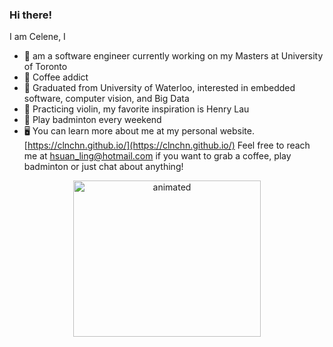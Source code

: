 ### Hi there! 

I am Celene, I

- 🌱 am a software engineer currently working on my Masters at University of Toronto 
- 🍵 Coffee addict
- 🐳 Graduated from University of Waterloo, interested in embedded software, computer vision, and Big Data
- 🎵 Practicing violin, my favorite inspiration is Henry Lau
- 🏸 Play badminton every weekend
- 🖥 You can learn more about me at my personal website. [https://clnchn.github.io/](https://clnchn.github.io/)
Feel free to reach me at [hsuan_ling@hotmail.com](hsuan_ling@hotmail.com) if you want to grab a coffee, play badminton or just chat about anything! 
<p align="center"><img src=https://media.giphy.com/media/aNqEFrYVnsS52/giphy.gif alt="animated" width="300" height="250"/> </p>


<!---
hl5chen/hl5chen is a ✨ special ✨ repository because its `README.md` (this file) appears on your GitHub profile.
You can click the Preview link to take a look at your changes.
--->
